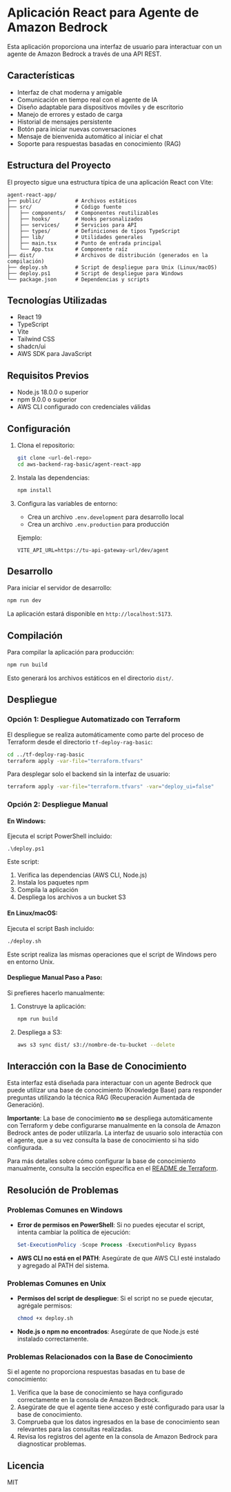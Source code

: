 # Aplicación React para Agente de Amazon Bedrock

Esta aplicación proporciona una interfaz de usuario para interactuar con un agente de Amazon Bedrock a través de una API REST.

## Características

- Interfaz de chat moderna y amigable
- Comunicación en tiempo real con el agente de IA
- Diseño adaptable para dispositivos móviles y de escritorio
- Manejo de errores y estado de carga
- Historial de mensajes persistente
- Botón para iniciar nuevas conversaciones
- Mensaje de bienvenida automático al iniciar el chat
- Soporte para respuestas basadas en conocimiento (RAG)

## Estructura del Proyecto

El proyecto sigue una estructura típica de una aplicación React con Vite:

```
agent-react-app/
├── public/           # Archivos estáticos
├── src/              # Código fuente
│   ├── components/   # Componentes reutilizables
│   ├── hooks/        # Hooks personalizados
│   ├── services/     # Servicios para API
│   ├── types/        # Definiciones de tipos TypeScript
│   ├── lib/          # Utilidades generales
│   ├── main.tsx      # Punto de entrada principal
│   └── App.tsx       # Componente raíz
├── dist/             # Archivos de distribución (generados en la compilación)
├── deploy.sh         # Script de despliegue para Unix (Linux/macOS)
├── deploy.ps1        # Script de despliegue para Windows
└── package.json      # Dependencias y scripts
```

## Tecnologías Utilizadas

- React 19
- TypeScript
- Vite
- Tailwind CSS
- shadcn/ui
- AWS SDK para JavaScript

## Requisitos Previos

- Node.js 18.0.0 o superior
- npm 9.0.0 o superior
- AWS CLI configurado con credenciales válidas

## Configuración

1. Clona el repositorio:
   ```bash
   git clone <url-del-repo>
   cd aws-backend-rag-basic/agent-react-app
   ```

2. Instala las dependencias:
   ```bash
   npm install
   ```

3. Configura las variables de entorno:
   - Crea un archivo `.env.development` para desarrollo local
   - Crea un archivo `.env.production` para producción
   
   Ejemplo:
   ```
   VITE_API_URL=https://tu-api-gateway-url/dev/agent
   ```

## Desarrollo

Para iniciar el servidor de desarrollo:

```bash
npm run dev
```

La aplicación estará disponible en `http://localhost:5173`.

## Compilación

Para compilar la aplicación para producción:

```bash
npm run build
```

Esto generará los archivos estáticos en el directorio `dist/`.

## Despliegue

### Opción 1: Despliegue Automatizado con Terraform

El despliegue se realiza automáticamente como parte del proceso de Terraform desde el directorio `tf-deploy-rag-basic`:

```bash
cd ../tf-deploy-rag-basic
terraform apply -var-file="terraform.tfvars"
```

Para desplegar solo el backend sin la interfaz de usuario:
```bash
terraform apply -var-file="terraform.tfvars" -var="deploy_ui=false"
```

### Opción 2: Despliegue Manual

#### En Windows:

Ejecuta el script PowerShell incluido:

```
.\deploy.ps1
```

Este script:
1. Verifica las dependencias (AWS CLI, Node.js)
2. Instala los paquetes npm
3. Compila la aplicación
4. Despliega los archivos a un bucket S3

#### En Linux/macOS:

Ejecuta el script Bash incluido:

```bash
./deploy.sh
```

Este script realiza las mismas operaciones que el script de Windows pero en entorno Unix.

#### Despliegue Manual Paso a Paso:

Si prefieres hacerlo manualmente:

1. Construye la aplicación:
   ```bash
   npm run build
   ```

2. Despliega a S3:
   ```bash
   aws s3 sync dist/ s3://nombre-de-tu-bucket --delete
   ```

## Interacción con la Base de Conocimiento

Esta interfaz está diseñada para interactuar con un agente Bedrock que puede utilizar una base de conocimiento (Knowledge Base) para responder preguntas utilizando la técnica RAG (Recuperación Aumentada de Generación).

**Importante**: La base de conocimiento **no** se despliega automáticamente con Terraform y debe configurarse manualmente en la consola de Amazon Bedrock antes de poder utilizarla. La interfaz de usuario solo interactúa con el agente, que a su vez consulta la base de conocimiento si ha sido configurada.

Para más detalles sobre cómo configurar la base de conocimiento manualmente, consulta la sección específica en el [README de Terraform](../tf-deploy-rag-basic/README.md#base-de-datos-de-conocimiento).

## Resolución de Problemas

### Problemas Comunes en Windows

- **Error de permisos en PowerShell**: Si no puedes ejecutar el script, intenta cambiar la política de ejecución:
  ```powershell
  Set-ExecutionPolicy -Scope Process -ExecutionPolicy Bypass
  ```

- **AWS CLI no está en el PATH**: Asegúrate de que AWS CLI esté instalado y agregado al PATH del sistema.

### Problemas Comunes en Unix

- **Permisos del script de despliegue**: Si el script no se puede ejecutar, agrégale permisos:
  ```bash
  chmod +x deploy.sh
  ```

- **Node.js o npm no encontrados**: Asegúrate de que Node.js esté instalado correctamente.

### Problemas Relacionados con la Base de Conocimiento

Si el agente no proporciona respuestas basadas en tu base de conocimiento:

1. Verifica que la base de conocimiento se haya configurado correctamente en la consola de Amazon Bedrock.
2. Asegúrate de que el agente tiene acceso y esté configurado para usar la base de conocimiento.
3. Comprueba que los datos ingresados en la base de conocimiento sean relevantes para las consultas realizadas.
4. Revisa los registros del agente en la consola de Amazon Bedrock para diagnosticar problemas.

## Licencia

MIT
